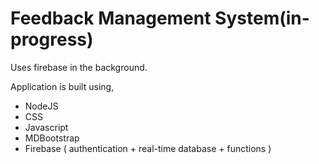 # Feedback Management System(in-progress)

Uses firebase in the background. 

Application is built using,
  - NodeJS
  - CSS
  - Javascript
  - MDBootstrap
  - Firebase ( authentication + real-time database + functions )